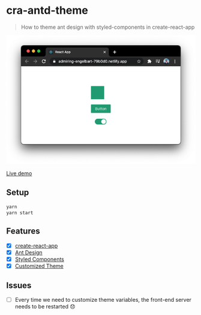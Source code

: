 # cra-antd-theme
> How to theme ant design with styled-components in create-react-app

<a href="https://admiring-engelbart-79b0d0.netlify.app" target="_blank">![live example](docs/readme.png)</a>

[Live demo](https://admiring-engelbart-79b0d0.netlify.app/)

## Setup
```
yarn
yarn start
```

## Features
- [x] [create-react-app](https://create-react-app.dev/)
- [x] [Ant Design](http://ant.design/)
- [x] [Styled Components](https://styled-components.com/)
- [x] [Customized Theme](https://ant.design/docs/react/customize-theme)

## Issues
- [ ] Every time we need to customize theme variables, the front-end server needs to be restarted 😞
